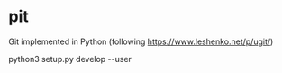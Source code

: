 # pit

Git implemented in Python (following https://www.leshenko.net/p/ugit/)

python3 setup.py develop --user
